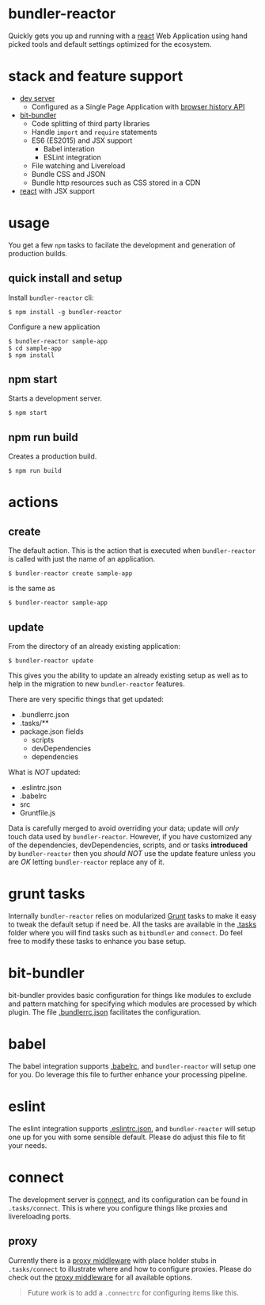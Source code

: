 # bundler-reactor

Quickly gets you up and running with a [react](https://facebook.github.io/react/) Web Application using hand picked tools and default settings optimized for the ecosystem.

# stack and feature support

- [dev server](https://github.com/gruntjs/grunt-contrib-connect)
  - Configured as a Single Page Application with [browser history API](https://github.com/bripkens/connect-history-api-fallback)
- [bit-bundler](https://github.com/MiguelCastillo/bit-bundler)
  - Code splitting of third party libraries
  - Handle `import` and `require` statements
  - ES6 (ES2015) and JSX support
    - Babel interation
    - ESLint integration
  - File watching and Livereload
  - Bundle CSS and JSON
  - Bundle http resources such as CSS stored in a CDN
- [react](https://facebook.github.io/react/) with JSX support


# usage

You get a few `npm` tasks to facilate the development and generation of production builds.


## quick install and setup

Install `bundler-reactor` cli:

```
$ npm install -g bundler-reactor
```

Configure a new application

```
$ bundler-reactor sample-app
$ cd sample-app
$ npm install
```


## npm start

Starts a development server.

```
$ npm start
```


## npm run build

Creates a production build.

```
$ npm run build
```


# actions

## create

The default action. This is the action that is executed when `bundler-reactor` is called with just the name of an application.

```
$ bundler-reactor create sample-app
```

is the same as

```
$ bundler-reactor sample-app
```

## update

From the directory of an already existing application:

```
$ bundler-reactor update
```

This gives you the ability to update an already existing setup as well as to help in the migration to new `bundler-reactor` features.

There are very specific things that get updated:

- .bundlerrc.json
- .tasks/**
- package.json fields
  - scripts
  - devDependencies
  - dependencies

What is *NOT* updated:

- .eslintrc.json
- .babelrc
- src
- Gruntfile.js

Data is carefully merged to avoid overriding your data; update will *only* touch data used by `bundler-reactor`. However, if you have customized any of the dependencies, devDependencies, scripts, and or tasks **introduced** by `bundler-reactor` then you *should NOT* use the update feature unless you are *OK* letting `bundler-reactor` replace any of it.


# grunt tasks

Internally `bundler-reactor` relies on modularized [Grunt](http://gruntjs.com/) tasks to make it easy to tweak the default setup if need be. All the tasks are available in the [.tasks](https://github.com/MiguelCastillo/bundler-reactor/tree/master/template/.tasks) folder where you will find tasks such as `bitbundler` and `connect`. Do feel free to modify these tasks to enhance you base setup.

# bit-bundler

bit-bundler provides basic configuration for things like modules to exclude and pattern matching for specifying which modules are processed by which plugin. The file [.bundlerrc.json](https://github.com/MiguelCastillo/bundler-reactor/blob/master/template/.bundlerrc.json) facilitates the configuration.

# babel

The babel integration supports [.babelrc](http://babeljs.io/docs/usage/babelrc/), and `bundler-reactor` will setup one for you. Do leverage this file to further enhance your processing pipeline.

# eslint

The eslint integration supports [.eslintrc.json](http://eslint.org/docs/user-guide/configuring#configuration-file-formats), and `bundler-reactor` will setup one up for you with some sensible default. Please do adjust this file to fit your needs.

# connect

The development server is [connect](https://github.com/gruntjs/grunt-contrib-connect), and its configuration can be found in `.tasks/connect`. This is where you configure things like proxies and livereloading ports.

## proxy

Currently there is a [proxy middleware](https://github.com/gonzalocasas/node-proxy-middleware) with place holder stubs in `.tasks/connect` to illustrate where and how to configure proxies. Please do check out the [proxy middleware](https://github.com/gonzalocasas/node-proxy-middleware) for all available options.

> Future work is to add a `.connectrc` for configuring items like this.
